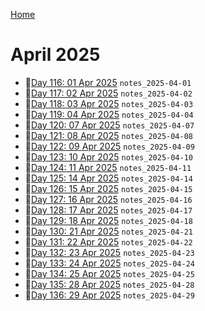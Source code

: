 [Home](../../main.md)

# April 2025

- 📝[Day 116: 01 Apr 2025](./04/notes_2025-04-01.md) `notes_2025-04-01`
- 📝[Day 117: 02 Apr 2025](./04/notes_2025-04-02.md) `notes_2025-04-02`
- 📝[Day 118: 03 Apr 2025](./04/notes_2025-04-03.md) `notes_2025-04-03`
- 📝[Day 119: 04 Apr 2025](./04/notes_2025-04-04.md) `notes_2025-04-04`
- 📝[Day 120: 07 Apr 2025](./04/notes_2025-04-07.md) `notes_2025-04-07`
- 📝[Day 121: 08 Apr 2025](./04/notes_2025-04-08.md) `notes_2025-04-08`
- 📝[Day 122: 09 Apr 2025](./04/notes_2025-04-09.md) `notes_2025-04-09`
- 📝[Day 123: 10 Apr 2025](./04/notes_2025-04-10.md) `notes_2025-04-10`
- 📝[Day 124: 11 Apr 2025](./04/notes_2025-04-11.md) `notes_2025-04-11`
- 📝[Day 125: 14 Apr 2025](./04/notes_2025-04-14.md) `notes_2025-04-14`
- 📝[Day 126: 15 Apr 2025](./04/notes_2025-04-15.md) `notes_2025-04-15`
- 📝[Day 127: 16 Apr 2025](./04/notes_2025-04-16.md) `notes_2025-04-16`
- 📝[Day 128: 17 Apr 2025](./04/notes_2025-04-17.md) `notes_2025-04-17`
- 📝[Day 129: 18 Apr 2025](./04/notes_2025-04-18.md) `notes_2025-04-18`
- 📝[Day 130: 21 Apr 2025](./04/notes_2025-04-21.md) `notes_2025-04-21`
- 📝[Day 131: 22 Apr 2025](./04/notes_2025-04-22.md) `notes_2025-04-22`
- 📝[Day 132: 23 Apr 2025](./04/notes_2025-04-23.md) `notes_2025-04-23`
- 📝[Day 133: 24 Apr 2025](./04/notes_2025-04-24.md) `notes_2025-04-24`
- 📝[Day 134: 25 Apr 2025](./04/notes_2025-04-25.md) `notes_2025-04-25`
- 📝[Day 135: 28 Apr 2025](./04/notes_2025-04-28.md) `notes_2025-04-28`
- 📝[Day 136: 29 Apr 2025](./04/notes_2025-04-29.md) `notes_2025-04-29`
